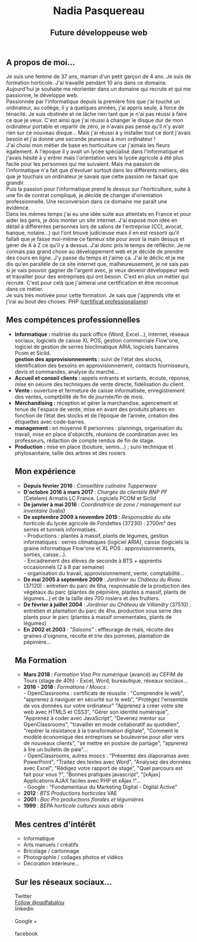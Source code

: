 <header>
  <h1> Nadia Pasquereau </h1>
  <h2>  Future développeuse web </h2>
</header>

<body>
  <section>
    <h1>A propos de moi...</h1>
    <p> Je suis une femme de 37 ans, maman d'un petit garçon de 4 ans. Je suis de formation horticole. J'ai travaillé pendant 10 ans dans ce domaine. Aujourd'hui je souhaite me réorienter dans un domaine qui recrute et qui me passionne, le développe web. 
     <br/> Passionnée par l'informatique depuis la première fois que j'ai touché un ordinateur, au collège, il y a quelques années, j'ai appris seule, à force de ténacité. Je suis obstinée et ne lâche rien tant que je n'ai pas réussi à faire ce que je veux. C'est ainsi que j'ai réussi à changer le disque dur de mon ordinateur portable et repartir de zéro, je n'avais pas pensé qu'il n'y avait rien sur ce nouveau disque... Mais j'ai réussi à y installer tout ce dont j'avais besoin et j'ai donné une seconde jeunesse à mon ordinateur !
      <br/> J'ai choisi mon métier de base en horticulture car j'aimais les fleurs également. A l'époque il y avait un lycée spécialisé dans l'informatique et j'avais hésité à y entrer mais l'orientation vers le lycée agricole a été plus facile pour les personnes qui me suivaient. Mais ma passion de l'informatique n'a fait que d'évoluer surtout dans les différents métiers, dès que je touchais un ordinateur je savais que cette passion ne faisait que grandir. 
      <br/> Puis la passion pour l'informatique prend le dessus sur l'horticulture, suite à une fin de contrat compliqué, je décide de changer d'orientation professionnelle. Une reconversion dans ce domaine me paraît une évidence. 
      <br/> Dans les mêmes temps j'ai eu une idée suite aux attentats en France et pour aider les gens, je dois monter un site internet. J'ai exposé mon idée en détail à différentes personnes lors de salons de l'entreprise (CCI, avocat, banque, notaire...) qui l'ont trouvé judicieuse mais il en est ressorti qu'il fallait que je fasse moi-même ce fameux site pour avoir la main dessus et gérer de A à Z ce qu'il y a dessus. J'ai donc pris le temps de réflêchir. Je ne connais pas grand chose au développement web et je décide de prendre des cours en ligne. J'y passe du temps et j'aime ça. J'ai le déclic et je me dis qu'en parallèle de ce site internet que, malheureusement, je ne sais pas si je vais pouvoir gagner de l'argent avec, je veux devenir développeur web et travailler pour des entreprises qui ont besoin. C'est en plus un métier qui recrute. C'est pour celà que j'aimerai une certification et être reconnue dans ce métier. 
 <br/>Je suis très motivée pour cette formation. Je sais que j'apprends vite et j'irai au bout des choses. 
    PHP (<a href ="professionalisme.com">certificat professionalisme</a>)</li>
  </p>

  <h1> Mes compétences professionnelles </h1>
<ul>
  <li> <b>Informatique : </b> maîtrise du pack office (Word, Excel...), internet, réseaux sociaux, logiciels de caisse XL POS, gestion commerciale Flow'one, logiciel de gestion de serres bioclimatique ARIA, logiciels bancaires Pcom et Siclid. 
  </li> <b> gestion des approvisionnements : </b> suivi de l'état des stocks, identification des besoins en approvisionnement, contacts fournisseurs, devis et commandes, analyse du marché...
  <li> <b> Accueil et conseil clients : </b> appels entrants et sortants, écoute, réponse, mise en oeuvre des techniques de vente directe, fidélisation du client.
  </li>
  <li>  <b> Vente : </b> ouverture et fermeture de caisse informatisée, enregistrement des ventes, comptbilité de fin de journée/fin de mois.
  </li>
   <li> <b> Merchandising : </b> réception et gérer la marchandise, agencement et tenue de l'espace de vente, mise en avant des produits phares en fonction de l’état des stocks et de l’époque de l’année, création des étiquettes avec code-barres.
  </li>
   <li> <b> management : </b> en moyenne 6 personnes : plannings, organisation du travail,  mise en place d'objectifs, réunions de coordination avec les professeurs, rédaction de compte rendus de fin de stage.
  </li>
  <li> <b> Production : </b> mise en place (bouture, semis…) ; suivi technique et phytosanitaire, taille des arbres et des rosiers
  </li>
  
  <p><h1 font-family="arial"> Mon expérience </h1></p>
<ul>
  <li><b> Depuis février 2016 </b> : <em> Conseillère culinaire Tupperware </em>
  </li>
  <li><b> D'octobre 2016 à mars 2017 </b> : <em> Chargée de clientèle BNP PF </em> (Cetelem) Armatis LC France. Logiciels PCOM et Siclid
  </li>
  <li><b> De janvier à mai 2016 </b> : <em> Coordinatrice de zone / management sur inventaire </em> (Ivalis)
  </li>
  <li><b> De septembre 2009 à novembre 2015 </b> : <em> Responsable du site horticole </em> du lycée agricole de Fondettes (37230) : 2700m² des serres et tunnels informatisés. 
    <br/> - Productions : plantes à massif, plants de légumes, gestion informatiques : serres climatiques (logiciel ARIA), caisse (logiciels la graine informatique Flow'one et XL POS : approvisionnements, sorties, caisse...).          
    <br/> - Encadrement des élèves de seconde à BTS + apprentis occasionnels (2 à 8 par semaine) 
    <br/> - organisation du travail, approvisionnement, vente, comptabilité...
  </li>
  <li><b> De mai 2005 à septembre 2009 </b> : <em> Jardinier au Château du Rivau </em> (37120) : entretien du parc de 6ha, responsable de la production des végétaux du parc (plantes de pépinière, plantes à massif, plants de légumes...) et de la taille des 700 rosiers et des fruitiers.
  </li>
  <li><b> De février à juillet 2004 </b> : <em> Jardinier au Château de Villandry </em> (37510) : entretien et plantation du parc de 4ha, production sous serre des plants pour le parc (plantes à massif ornementales, plants de légumes)
  </li>
  <li><b> En 2002 et 2003 </b> : <em> "Saisons" </em> : effleurage de maïs, récolte des graines d'oignons, récolte et trie des pommes, plantation de pépinière...
  </li>
</ul>

<h1>Ma Formation </h1>
<ul>
  <li><b> Mars 2018 </b> : <em> Formation Visa Pro numérique </em> (avancé) au CEFIM de Tours (stage de 40h) - Excel, Word, bureautique, réseaux sociaux...
  </li>
  <li><b> 2016 - 2018 </b> : <em> Formations / Moocs : </em>
    <br/> - OpenClassrooms : certificats de réussite : "Comprendre le web", "apprenez à naviguer en sécurité sur le web", "Protégez l'ensemble de vos données sur votre ordinateur" "Apprenez à créer votre site web avec HTML5 et CSS3", "Gérer son identité numérique", "Apprenez à coder avec JavaScript", "Devenez mentor sur OpenClassrooms", "travailler en mode collaboratif au quotidien", "repérer la résistance à la transformation digitale", "Comment le modèle économique des entreprises se bouleverse pour aller vers de nouveaux clients", "se mettre en posture de partage", "apprenez à lire un bulletin de paie"...
    <br/> - OpenClassrooms, autres moocs : "Présentez des diaporamas avec PowerPoint", "Traitez des textes avec Word", "Analysez des données avec Excel", "Rédigez votre rapport de stage", "Quel parcours est fait pour vous ?", "Bonnes pratiques javascript", "[xAjax] Applications AJAX faciles avec PHP et xAjax !"...
    <br/> - Google : "Fondamentaux du Marketing Digital - Digital Active" 
  </li>
  <li><b> 2012 </b> : <em> BTS Productions horticoles </em> VAE
   </li>
   <li><b> 2001 </b> : <em> Bac Pro productions florales et légumières </em>
  </li>
  <li><b> 1999 </b> : <em> BEPA horticole cultures sous abris </em>
  </li>
 </ul>
 
 <h1>Mes centres d'intérêt</h1>
   <ul>
  <li>Informatique
  </li>
  <li>Arts manuels / créatifs
  </li>
  <li>Bricolage / cartonnage
  </li>
  <li>Photographie / collages photos et vidéos
  </li>
  <li>Décoration intérieure...
  </li>
 </ul>
 
 <h1>Sur les réseaux sociaux...</h1>
 Twitter <br/>
    <a href="https://twitter.com/nadfabalou?ref_src=twsrc%5Etfw" class="twitter-follow-button" data-show-count="false">Follow @nadfabalou</a><script async src="https://platform.twitter.com/widgets.js" charset="utf-8"></script>
 <br/> linkedin <br/>
     <script type="text/javascript" src="http://platform.linkedin.com/in.js"></script>
    <script type="in/share" data-counter="top"></script>
   <br/> Google + <br/>
       <script src="https://apis.google.com/js/platform.js" async defer></script>
  <g:plusone></g:plusone>
    <br/> facebook <br/>
        <head>
  <title>Your Website Title</title>
    <!-- You can use open graph tags to customize link previews.
    Learn more: https://developers.facebook.com/docs/sharing/webmasters -->
  <meta property="og:url"           content="https://www.your-domain.com/your-page.html" />
  <meta property="og:type"          content="website" />
  <meta property="og:title"         content="Your Website Title" />
  <meta property="og:description"   content="Your description" />
  <meta property="og:image"         content="https://www.your-domain.com/path/image.jpg" />
</head>
<body>

  <!-- Load Facebook SDK for JavaScript -->
  <div id="fb-root"></div>
  <script>(function(d, s, id) {
    var js, fjs = d.getElementsByTagName(s)[0];
    if (d.getElementById(id)) return;
    js = d.createElement(s); js.id = id;
    js.src = "https://connect.facebook.net/en_US/sdk.js#xfbml=1";
    fjs.parentNode.insertBefore(js, fjs);
  }(document, 'script', 'facebook-jssdk'));</script>

  <!-- Your like button code -->
  <div class="fb-like" 
    data-href="https://www.facebook.com/nadia.pasquereau" 
    data-layout="standard" 
    data-action="like" 
    data-show-faces="true">
  </div>

</body>
</body> 



</html> 
